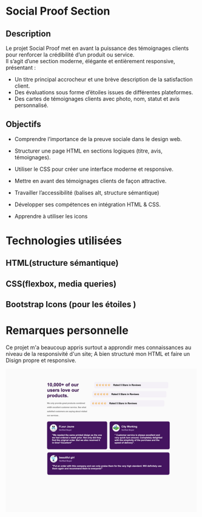 # Social Proof Section

## Description

Le projet Social Proof met en avant la puissance des témoignages clients pour renforcer la crédibilité d’un produit ou service.  
Il s’agit d’une section moderne, élégante et entièrement responsive, présentant :

- Un titre principal accrocheur et une brève description de la satisfaction client.  
- Des évaluations sous forme d’étoiles issues de différentes plateformes.  
- Des cartes de témoignages clients avec photo, nom, statut et avis personnalisé.


##  Objectifs 
- Comprendre l’importance de la preuve sociale dans le design web.

 - Structurer une page HTML en sections logiques (titre, avis, témoignages).


- Utiliser le CSS pour créer une interface moderne et responsive.


- Mettre en avant des témoignages clients de façon attractive.


- Travailler l’accessibilité (balises alt, structure sémantique)


- Développer ses compétences en intégration HTML & CSS.


- Apprendre à utiliser les icons


# Technologies utilisées

## HTML(structure sémantique)
## CSS(flexbox, media queries)
## Bootstrap Icons (pour les étoiles )

# Remarques personnelle
Ce projet m'a beaucoup appris surtout a approndir mes connaissances au niveau de la responsivité d'un site;
A bien structuré mon HTML et faire un Disign propre et responsive.

![mon-projet](./Socail.png)